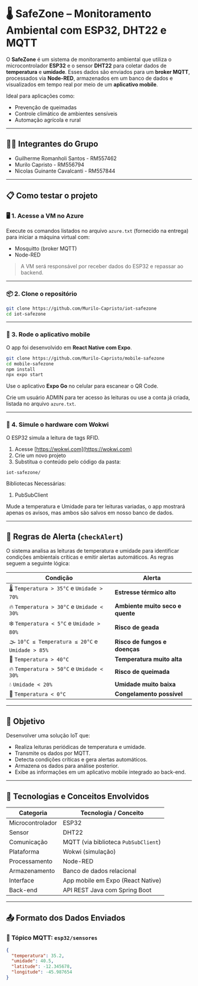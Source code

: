 # 🌡️ SafeZone – Monitoramento Ambiental com ESP32, DHT22 e MQTT

O **SafeZone** é um sistema de monitoramento ambiental que utiliza o microcontrolador **ESP32** e o sensor **DHT22** para coletar dados de **temperatura** e **umidade**. Esses dados são enviados para um **broker MQTT**, processados via **Node-RED**, armazenados em um banco de dados e visualizados em tempo real por meio de um **aplicativo mobile**.

Ideal para aplicações como:
- Prevenção de queimadas
- Controle climático de ambientes sensíveis
- Automação agrícola e rural

---

## 🧑‍💻 Integrantes do Grupo
- Guilherme Romanholi Santos - RM557462  
- Murilo Capristo - RM556794  
- Nicolas Guinante Cavalcanti - RM557844  

---
## 📋 Como testar o projeto

### 🖥️ 1. Acesse a VM no Azure

Execute os comandos listados no arquivo `azure.txt` (fornecido na entrega) para iniciar a máquina virtual com:

- Mosquitto (broker MQTT)
- Node-RED

> A VM será responsável por receber dados do ESP32 e repassar ao backend.

---

### 📦 2. Clone o repositório

```bash
git clone https://github.com/Murilo-Capristo/iot-safezone
cd iot-safezone
```

---

### 📲 3. Rode o aplicativo mobile

O app foi desenvolvido em **React Native com Expo**.

```bash
git clone https://github.com/Murilo-Capristo/mobile-safezone
cd mobile-safezone
npm install
npx expo start
```

Use o aplicativo **Expo Go** no celular para escanear o QR Code.

Crie um usuário ADMIN para ter acesso às leituras ou use a conta já criada, listada no arquivo `azure.txt`.

---

### 🤖 4. Simule o hardware com Wokwi

O ESP32 simula a leitura de tags RFID.

1. Acesse [https://wokwi.com](https://wokwi.com)
2. Crie um novo projeto
3. Substitua o conteúdo pelo código da pasta:

```
iot-safezone/
```

Bibliotecas Necessárias:
1. PubSubClient

Mude a temperatura e Umidade para ter leituras variadas, o app mostrará apenas os avisos, mas ambos são salvos em nosso banco de dados.

---

## 🚨 Regras de Alerta (`checkAlert`)

O sistema analisa as leituras de temperatura e umidade para identificar condições ambientais críticas e emitir alertas automáticos. As regras seguem a seguinte lógica:

| Condição | Alerta |
|----------|--------|
| 🌡️ `Temperatura > 35°C` e `Umidade > 70%` | **Estresse térmico alto** |
| 🔥 `Temperatura > 30°C` e `Umidade < 30%` | **Ambiente muito seco e quente** |
| ❄️ `Temperatura < 5°C` e `Umidade > 80%` | **Risco de geada** |
| 🌫️ `10°C ≤ Temperatura ≤ 20°C` e `Umidade > 85%` | **Risco de fungos e doenças** |
| 🥵 `Temperatura > 40°C` | **Temperatura muito alta** |
| 🔥 `Temperatura > 50°C` e `Umidade < 30%` | **Risco de queimada** |
| 💧 `Umidade < 20%` | **Umidade muito baixa** |
| 🧊 `Temperatura < 0°C` | **Congelamento possível** |

---

## 🎯 Objetivo

Desenvolver uma solução IoT que:
- Realiza leituras periódicas de temperatura e umidade.
- Transmite os dados por MQTT.
- Detecta condições críticas e gera alertas automáticos.
- Armazena os dados para análise posterior.
- Exibe as informações em um aplicativo mobile integrado ao back-end.

---

## 🧠 Tecnologias e Conceitos Envolvidos

| Categoria        | Tecnologia / Conceito                    |
|------------------|------------------------------------------|
| Microcontrolador | ESP32                                    |
| Sensor           | DHT22                                    |
| Comunicação      | MQTT (via biblioteca `PubSubClient`)     |
| Plataforma       | Wokwi (simulação)          |
| Processamento    | Node-RED                                 |
| Armazenamento    | Banco de dados relacional                |
| Interface        | App mobile em Expo (React Native)        |
| Back-end         | API REST Java com Spring Boot            |

---


## 📤 Formato dos Dados Enviados

### 📡 Tópico MQTT: `esp32/sensores`

```json
{
  "temperatura": 35.2,
  "umidade": 40.5,
  "latitude": -12.345678,
  "longitude": -45.987654
}
